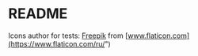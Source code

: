 # README

Icons author for tests: [Freepik](https://www.freepik.com") from [www.flaticon.com](https://www.flaticon.com/ru/")